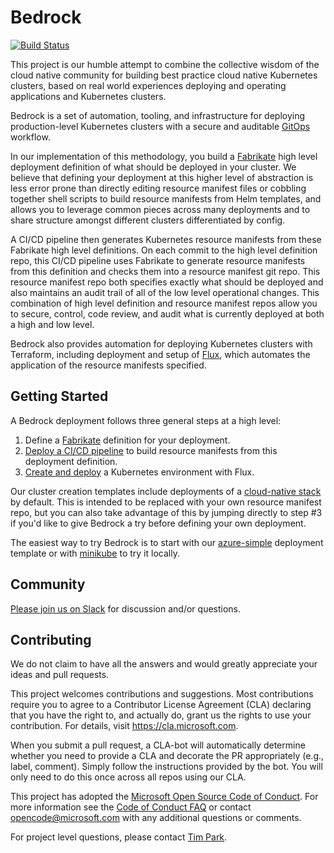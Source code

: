 # Bedrock

[![Build Status](https://dev.azure.com/epicstuff/bedrock/_apis/build/status/Microsoft.bedrock?branchName=master)](https://dev.azure.com/epicstuff/bedrock/_build/latest?definitionId=54&branchName=master)

This project is our humble attempt to combine the collective wisdom of the cloud native community for building best practice cloud native Kubernetes clusters, based on real world experiences deploying and operating applications and Kubernetes clusters.

Bedrock is a set of automation, tooling, and infrastructure for deploying production-level Kubernetes clusters with a secure and auditable [GitOps](https://www.weave.works/blog/gitops-operations-by-pull-request) workflow.  

In our implementation of this methodology, you build a [Fabrikate](https://github.com/Microsoft/fabrikate) high level deployment definition of what should be deployed in your cluster. We believe that defining your deployment at this higher level of abstraction is less error prone than directly editing resource manifest files or cobbling together shell scripts to build resource manifests from Helm templates, and allows you to leverage common pieces across many deployments and to share structure amongst different clusters differentiated by config.

A CI/CD pipeline then generates Kubernetes resource manifests from these Fabrikate high level definitions. On each commit to the high level definition repo, this CI/CD pipeline uses Fabrikate to generate resource manifests from this definition and checks them into a resource manifest git repo. This resource manifest repo both specifies exactly what should be deployed and also maintains an audit trail of all of the low level operational changes. This combination of high level definition and resource manifest repos allow you to secure, control, code review, and audit what is currently deployed at both a high and low level.

Bedrock also provides automation for deploying Kubernetes clusters with Terraform, including deployment and setup of [Flux](https://github.com/weaveworks/flux), which automates the application of the resource manifests specified.

## Getting Started

A Bedrock deployment follows three general steps at a high level:

1. Define a [Fabrikate](https://github.com/Microsoft/fabrikate) definition for your deployment.
2. [Deploy a CI/CD pipeline](./gitops) to build resource manifests from this deployment definition.
3. [Create and deploy](./cluster) a Kubernetes environment with Flux.

Our cluster creation templates include deployments of a [cloud-native stack](https://github.com/timfpark/fabrikate-cloud-native) by default.  This is intended to be replaced with your own resource manifest repo, but you can also take advantage of this by jumping directly to step #3 if you'd like to give Bedrock a try before defining your own deployment.

The easiest way to try Bedrock is to start with our [azure-simple](https://github.com/Microsoft/bedrock/tree/master/cluster/environments/azure-simple) deployment template or with [minikube](https://github.com/Microsoft/bedrock/tree/master/cluster/environments/minikube) to try it locally.   

## Community

[Please join us on Slack](https://publicslack.com/slacks/https-bedrockco-slack-com/invites/new) for discussion and/or questions.

## Contributing

We do not claim to have all the answers and would greatly appreciate your ideas and pull requests.

This project welcomes contributions and suggestions. Most contributions require you to agree to a
Contributor License Agreement (CLA) declaring that you have the right to, and actually do, grant us
the rights to use your contribution. For details, visit https://cla.microsoft.com.

When you submit a pull request, a CLA-bot will automatically determine whether you need to provide
a CLA and decorate the PR appropriately (e.g., label, comment). Simply follow the instructions
provided by the bot. You will only need to do this once across all repos using our CLA.

This project has adopted the [Microsoft Open Source Code of Conduct](https://opensource.microsoft.com/codeofconduct/).
For more information see the [Code of Conduct FAQ](https://opensource.microsoft.com/codeofconduct/faq/) or
contact [opencode@microsoft.com](mailto:opencode@microsoft.com) with any additional questions or comments.

For project level questions, please contact [Tim Park](mailto:tpark@microsoft.com).
